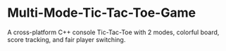 # Multi-Mode-Tic-Tac-Toe-Game
A cross-platform C++ console Tic-Tac-Toe with 2 modes, colorful board, score tracking, and fair player switching.
